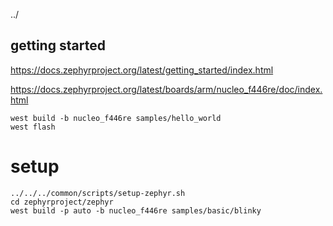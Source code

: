 ../

## getting started
https://docs.zephyrproject.org/latest/getting_started/index.html




https://docs.zephyrproject.org/latest/boards/arm/nucleo_f446re/doc/index.html
```
west build -b nucleo_f446re samples/hello_world
west flash
```


# setup 

```
../../../common/scripts/setup-zephyr.sh
cd zephyrproject/zephyr
west build -p auto -b nucleo_f446re samples/basic/blinky

```
